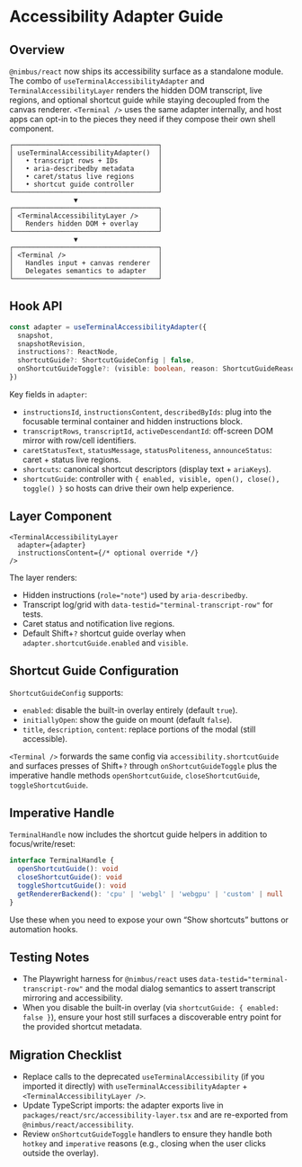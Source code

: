 # Accessibility Adapter Guide

## Overview
`@nimbus/react` now ships its accessibility surface as a standalone module. The combo of `useTerminalAccessibilityAdapter` and `TerminalAccessibilityLayer` renders the hidden DOM transcript, live regions, and optional shortcut guide while staying decoupled from the canvas renderer. `<Terminal />` uses the same adapter internally, and host apps can opt-in to the pieces they need if they compose their own shell component.

```
┌────────────────────────────────────┐
│ useTerminalAccessibilityAdapter()  │
│   • transcript rows + IDs          │
│   • aria-describedby metadata      │
│   • caret/status live regions      │
│   • shortcut guide controller      │
└────────────────────────────────────┘
                ▼
┌────────────────────────────────────┐
│ <TerminalAccessibilityLayer />     │
│   Renders hidden DOM + overlay     │
└────────────────────────────────────┘
                ▼
┌────────────────────────────────────┐
│ <Terminal />                       │
│   Handles input + canvas renderer  │
│   Delegates semantics to adapter   │
└────────────────────────────────────┘
```

## Hook API
```ts
const adapter = useTerminalAccessibilityAdapter({
  snapshot,
  snapshotRevision,
  instructions?: ReactNode,
  shortcutGuide?: ShortcutGuideConfig | false,
  onShortcutGuideToggle?: (visible: boolean, reason: ShortcutGuideReason) => void,
})
```

Key fields in `adapter`:
- `instructionsId`, `instructionsContent`, `describedByIds`: plug into the focusable terminal container and hidden instructions block.
- `transcriptRows`, `transcriptId`, `activeDescendantId`: off-screen DOM mirror with row/cell identifiers.
- `caretStatusText`, `statusMessage`, `statusPoliteness`, `announceStatus`: caret + status live regions.
- `shortcuts`: canonical shortcut descriptors (display text + `ariaKeys`).
- `shortcutGuide`: controller with `{ enabled, visible, open(), close(), toggle() }` so hosts can drive their own help experience.

## Layer Component
```tsx
<TerminalAccessibilityLayer
  adapter={adapter}
  instructionsContent={/* optional override */}
/>
```
The layer renders:
- Hidden instructions (`role="note"`) used by `aria-describedby`.
- Transcript log/grid with `data-testid="terminal-transcript-row"` for tests.
- Caret status and notification live regions.
- Default Shift+`?` shortcut guide overlay when `adapter.shortcutGuide.enabled` and `visible`.

## Shortcut Guide Configuration
`ShortcutGuideConfig` supports:
- `enabled`: disable the built-in overlay entirely (default `true`).
- `initiallyOpen`: show the guide on mount (default `false`).
- `title`, `description`, `content`: replace portions of the modal (still accessible).

`<Terminal />` forwards the same config via `accessibility.shortcutGuide` and surfaces presses of Shift+`?` through `onShortcutGuideToggle` plus the imperative handle methods `openShortcutGuide`, `closeShortcutGuide`, `toggleShortcutGuide`.

## Imperative Handle
`TerminalHandle` now includes the shortcut guide helpers in addition to focus/write/reset:
```ts
interface TerminalHandle {
  openShortcutGuide(): void
  closeShortcutGuide(): void
  toggleShortcutGuide(): void
  getRendererBackend(): 'cpu' | 'webgl' | 'webgpu' | 'custom' | null
}
```
Use these when you need to expose your own “Show shortcuts” buttons or automation hooks.

## Testing Notes
- The Playwright harness for `@nimbus/react` uses `data-testid="terminal-transcript-row"` and the modal dialog semantics to assert transcript mirroring and accessibility.
- When you disable the built-in overlay (via `shortcutGuide: { enabled: false }`), ensure your host still surfaces a discoverable entry point for the provided shortcut metadata.

## Migration Checklist
- Replace calls to the deprecated `useTerminalAccessibility` (if you imported it directly) with `useTerminalAccessibilityAdapter` + `<TerminalAccessibilityLayer />`.
- Update TypeScript imports: the adapter exports live in `packages/react/src/accessibility-layer.tsx` and are re-exported from `@nimbus/react/accessibility`.
- Review `onShortcutGuideToggle` handlers to ensure they handle both `hotkey` and `imperative` reasons (e.g., closing when the user clicks outside the overlay).
